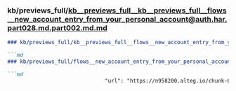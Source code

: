 ### kb/previews_full/kb__previews_full__kb__previews_full__flows__new_account_entry_from_your_personal_account@auth.har.part028.md.part002.md.md

```md
### kb/previews_full/kb__previews_full__flows__new_account_entry_from_your_personal_account@auth.har.part028.md.part002.md

```md
### kb/previews_full/flows__new_account_entry_from_your_personal_account@auth.har.part028.md (part 002)

```md
                               "url": "https://n958200.alteg.io/chunk-6FGVQ7PR.js",
```

```

```

```
